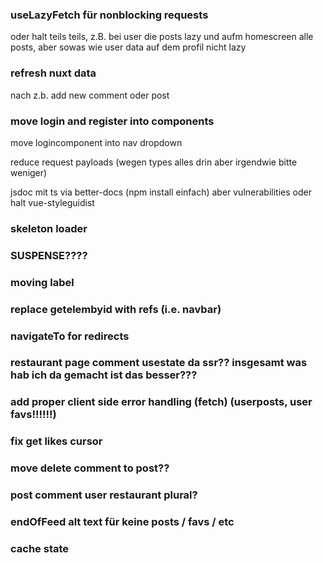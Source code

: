 ### useLazyFetch für nonblocking requests 
 oder halt teils teils, z.B. bei user die posts lazy und aufm homescreen alle posts, aber sowas wie user data auf dem profil nicht lazy

### refresh nuxt data
nach z.b. add new comment oder post 

### move login and register into components

move logincomponent into nav dropdown

reduce request payloads (wegen types alles drin aber irgendwie bitte weniger)

jsdoc mit ts via better-docs (npm install einfach) aber vulnerabilities
oder halt vue-styleguidist

### skeleton loader
### SUSPENSE????
### moving label
### replace getelembyid with refs  (i.e. navbar)
### navigateTo for redirects
### restaurant page comment usestate da ssr?? insgesamt was hab ich da gemacht ist das besser???
### add proper client side error handling (fetch) (userposts, user favs!!!!!!)
### fix get likes cursor
### move delete comment to post??
### post comment user restaurant plural?
### endOfFeed alt text für keine posts / favs / etc
### cache state